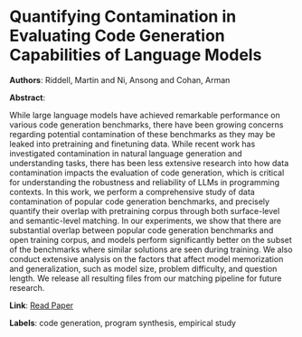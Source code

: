 # Quantifying Contamination in Evaluating Code Generation Capabilities of Language Models

**Authors**: Riddell, Martin and Ni, Ansong and Cohan, Arman

**Abstract**:

While large language models have achieved remarkable performance on various code generation benchmarks, there have been growing concerns regarding potential contamination of these benchmarks as they may be leaked into pretraining and finetuning data. While recent work has investigated contamination in natural language generation and understanding tasks, there has been less extensive research into how data contamination impacts the evaluation of code generation, which is critical for understanding the robustness and reliability of LLMs in programming contexts. In this work, we perform a comprehensive study of data contamination of popular code generation benchmarks, and precisely quantify their overlap with pretraining corpus through both surface-level and semantic-level matching. In our experiments, we show that there are substantial overlap between popular code generation benchmarks and open training corpus, and models perform significantly better on the subset of the benchmarks where similar solutions are seen during training. We also conduct extensive analysis on the factors that affect model memorization and generalization, such as model size, problem difficulty, and question length. We release all resulting files from our matching pipeline for future research.

**Link**: [Read Paper](https://doi.org/10.18653/v1/2024.acl-long.761)

**Labels**: code generation, program synthesis, empirical study
